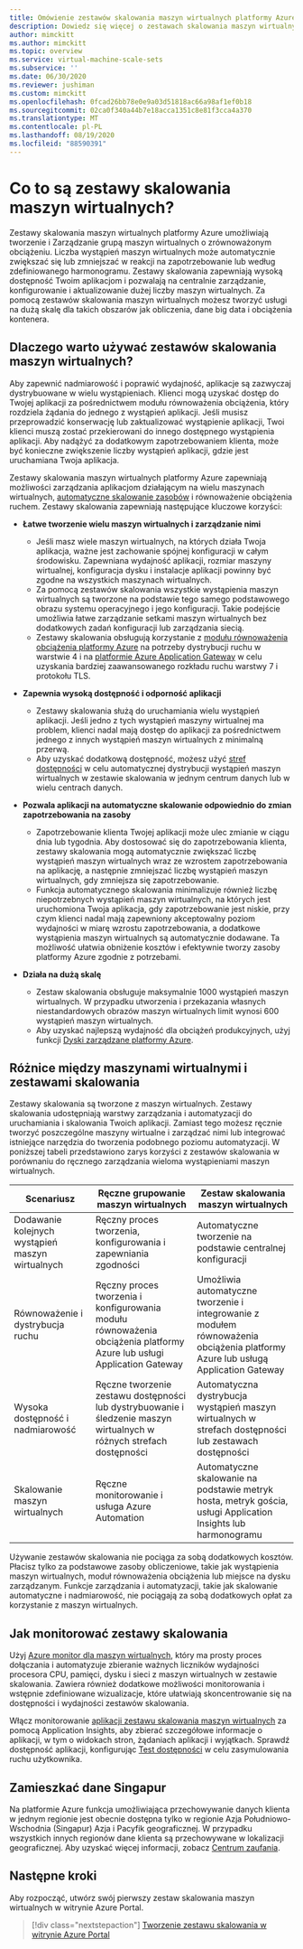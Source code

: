 ```yaml
---
title: Omówienie zestawów skalowania maszyn wirtualnych platformy Azure
description: Dowiedz się więcej o zestawach skalowania maszyn wirtualnych platformy Azure i o sposobie automatycznego skalowania swoich aplikacji
author: mimckitt
ms.author: mimckitt
ms.topic: overview
ms.service: virtual-machine-scale-sets
ms.subservice: ''
ms.date: 06/30/2020
ms.reviewer: jushiman
ms.custom: mimckitt
ms.openlocfilehash: 0fcad26bb78e0e9a03d51818ac66a98af1ef0b18
ms.sourcegitcommit: 02ca0f340a44b7e18acca1351c8e81f3cca4a370
ms.translationtype: MT
ms.contentlocale: pl-PL
ms.lasthandoff: 08/19/2020
ms.locfileid: "88590391"
---
```

# <a name="what-are-virtual-machine-scale-sets"></a>Co to są zestawy skalowania maszyn wirtualnych?
Zestawy skalowania maszyn wirtualnych platformy Azure umożliwiają tworzenie i Zarządzanie grupą maszyn wirtualnych o zrównoważonym obciążeniu. Liczba wystąpień maszyn wirtualnych może automatycznie zwiększać się lub zmniejszać w reakcji na zapotrzebowanie lub według zdefiniowanego harmonogramu. Zestawy skalowania zapewniają wysoką dostępność Twoim aplikacjom i pozwalają na centralnie zarządzanie, konfigurowanie i aktualizowanie dużej liczby maszyn wirtualnych. Za pomocą zestawów skalowania maszyn wirtualnych możesz tworzyć usługi na dużą skalę dla takich obszarów jak obliczenia, dane big data i obciążenia kontenera.


## <a name="why-use-virtual-machine-scale-sets"></a>Dlaczego warto używać zestawów skalowania maszyn wirtualnych?
Aby zapewnić nadmiarowość i poprawić wydajność, aplikacje są zazwyczaj dystrybuowane w wielu wystąpieniach. Klienci mogą uzyskać dostęp do Twojej aplikacji za pośrednictwem modułu równoważenia obciążenia, który rozdziela żądania do jednego z wystąpień aplikacji. Jeśli musisz przeprowadzić konserwację lub zaktualizować wystąpienie aplikacji, Twoi klienci muszą zostać przekierowani do innego dostępnego wystąpienia aplikacji. Aby nadążyć za dodatkowym zapotrzebowaniem klienta, może być konieczne zwiększenie liczby wystąpień aplikacji, gdzie jest uruchamiana Twoja aplikacja.

Zestawy skalowania maszyn wirtualnych platformy Azure zapewniają możliwości zarządzania aplikacjom działającym na wielu maszynach wirtualnych, [automatyczne skalowanie zasobów](virtual-machine-scale-sets-autoscale-overview.md) i równoważenie obciążenia ruchem. Zestawy skalowania zapewniają następujące kluczowe korzyści:

- **Łatwe tworzenie wielu maszyn wirtualnych i zarządzanie nimi**
    - Jeśli masz wiele maszyn wirtualnych, na których działa Twoja aplikacja, ważne jest zachowanie spójnej konfiguracji w całym środowisku. Zapewniana wydajność aplikacji, rozmiar maszyny wirtualnej, konfiguracja dysku i instalacje aplikacji powinny być zgodne na wszystkich maszynach wirtualnych.
    - Za pomocą zestawów skalowania wszystkie wystąpienia maszyn wirtualnych są tworzone na podstawie tego samego podstawowego obrazu systemu operacyjnego i jego konfiguracji. Takie podejście umożliwia łatwe zarządzanie setkami maszyn wirtualnych bez dodatkowych zadań konfiguracji lub zarządzania siecią.
    - Zestawy skalowania obsługują korzystanie z [modułu równoważenia obciążenia platformy Azure](../load-balancer/load-balancer-overview.md) na potrzeby dystrybucji ruchu w warstwie 4 i na [platformie Azure Application Gateway](../application-gateway/overview.md) w celu uzyskania bardziej zaawansowanego rozkładu ruchu warstwy 7 i protokołu TLS.

- **Zapewnia wysoką dostępność i odporność aplikacji**
    - Zestawy skalowania służą do uruchamiania wielu wystąpień aplikacji. Jeśli jedno z tych wystąpień maszyny wirtualnej ma problem, klienci nadal mają dostęp do aplikacji za pośrednictwem jednego z innych wystąpień maszyn wirtualnych z minimalną przerwą.
    - Aby uzyskać dodatkową dostępność, możesz użyć [stref dostępności](../availability-zones/az-overview.md) w celu automatycznej dystrybucji wystąpień maszyn wirtualnych w zestawie skalowania w jednym centrum danych lub w wielu centrach danych.

- **Pozwala aplikacji na automatyczne skalowanie odpowiednio do zmian zapotrzebowania na zasoby**
    - Zapotrzebowanie klienta Twojej aplikacji może ulec zmianie w ciągu dnia lub tygodnia. Aby dostosować się do zapotrzebowania klienta, zestawy skalowania mogą automatycznie zwiększać liczbę wystąpień maszyn wirtualnych wraz ze wzrostem zapotrzebowania na aplikację, a następnie zmniejszać liczbę wystąpień maszyn wirtualnych, gdy zmniejsza się zapotrzebowanie.
    - Funkcja automatycznego skalowania minimalizuje również liczbę niepotrzebnych wystąpień maszyn wirtualnych, na których jest uruchomiona Twoja aplikacja, gdy zapotrzebowanie jest niskie, przy czym klienci nadal mają zapewniony akceptowalny poziom wydajności w miarę wzrostu zapotrzebowania, a dodatkowe wystąpienia maszyn wirtualnych są automatycznie dodawane. Ta możliwość ułatwia obniżenie kosztów i efektywnie tworzy zasoby platformy Azure zgodnie z potrzebami.

- **Działa na dużą skalę**
    - Zestaw skalowania obsługuje maksymalnie 1000 wystąpień maszyn wirtualnych. W przypadku utworzenia i przekazania własnych niestandardowych obrazów maszyn wirtualnych limit wynosi 600 wystąpień maszyn wirtualnych.
    - Aby uzyskać najlepszą wydajność dla obciążeń produkcyjnych, użyj funkcji [Dyski zarządzane platformy Azure](../virtual-machines/windows/managed-disks-overview.md).


## <a name="differences-between-virtual-machines-and-scale-sets"></a>Różnice między maszynami wirtualnymi i zestawami skalowania
Zestawy skalowania są tworzone z maszyn wirtualnych. Zestawy skalowania udostępniają warstwy zarządzania i automatyzacji do uruchamiania i skalowania Twoich aplikacji. Zamiast tego możesz ręcznie tworzyć poszczególne maszyny wirtualne i zarządzać nimi lub integrować istniejące narzędzia do tworzenia podobnego poziomu automatyzacji. W poniższej tabeli przedstawiono zarys korzyści z zestawów skalowania w porównaniu do ręcznego zarządzania wieloma wystąpieniami maszyn wirtualnych.

| Scenariusz                           | Ręczne grupowanie maszyn wirtualnych                                                                    | Zestaw skalowania maszyn wirtualnych |
|------------------------------------|----------------------------------------------------------------------------------------|---------------------------|
| Dodawanie kolejnych wystąpień maszyn wirtualnych        | Ręczny proces tworzenia, konfigurowania i zapewniania zgodności                             | Automatyczne tworzenie na podstawie centralnej konfiguracji |
| Równoważenie i dystrybucja ruchu | Ręczny proces tworzenia i konfigurowania modułu równoważenia obciążenia platformy Azure lub usługi Application Gateway      | Umożliwia automatyczne tworzenie i integrowanie z modułem równoważenia obciążenia platformy Azure lub usługą Application Gateway |
| Wysoka dostępność i nadmiarowość   | Ręczne tworzenie zestawu dostępności lub dystrybuowanie i śledzenie maszyn wirtualnych w różnych strefach dostępności | Automatyczna dystrybucja wystąpień maszyn wirtualnych w strefach dostępności lub zestawach dostępności |
| Skalowanie maszyn wirtualnych                     | Ręczne monitorowanie i usługa Azure Automation                                                 | Automatyczne skalowanie na podstawie metryk hosta, metryk gościa, usługi Application Insights lub harmonogramu |

Używanie zestawów skalowania nie pociąga za sobą dodatkowych kosztów. Płacisz tylko za podstawowe zasoby obliczeniowe, takie jak wystąpienia maszyn wirtualnych, moduł równoważenia obciążenia lub miejsce na dysku zarządzanym. Funkcje zarządzania i automatyzacji, takie jak skalowanie automatyczne i nadmiarowość, nie pociągają za sobą dodatkowych opłat za korzystanie z maszyn wirtualnych.

## <a name="how-to-monitor-your-scale-sets"></a>Jak monitorować zestawy skalowania

Użyj [Azure monitor dla maszyn wirtualnych](../azure-monitor/insights/vminsights-overview.md), który ma prosty proces dołączania i automatyzuje zbieranie ważnych liczników wydajności procesora CPU, pamięci, dysku i sieci z maszyn wirtualnych w zestawie skalowania. Zawiera również dodatkowe możliwości monitorowania i wstępnie zdefiniowane wizualizacje, które ułatwiają skoncentrowanie się na dostępności i wydajności zestawów skalowania.

Włącz monitorowanie [aplikacji zestawu skalowania maszyn wirtualnych](../azure-monitor/app/azure-vm-vmss-apps.md) za pomocą Application Insights, aby zbierać szczegółowe informacje o aplikacji, w tym o widokach stron, żądaniach aplikacji i wyjątkach. Sprawdź dostępność aplikacji, konfigurując [Test dostępności](../azure-monitor/app/monitor-web-app-availability.md) w celu zasymulowania ruchu użytkownika.

## <a name="singapore-data-residency"></a>Zamieszkać dane Singapur

Na platformie Azure funkcja umożliwiająca przechowywanie danych klienta w jednym regionie jest obecnie dostępna tylko w regionie Azja Południowo-Wschodnia (Singapur) Azja i Pacyfik geograficznej. W przypadku wszystkich innych regionów dane klienta są przechowywane w lokalizacji geograficznej. Aby uzyskać więcej informacji, zobacz [Centrum zaufania](https://azuredatacentermap.azurewebsites.net/).

## <a name="next-steps"></a>Następne kroki
Aby rozpocząć, utwórz swój pierwszy zestaw skalowania maszyn wirtualnych w witrynie Azure Portal.

> [!div class="nextstepaction"]
> [Tworzenie zestawu skalowania w witrynie Azure Portal](quick-create-portal.md)
